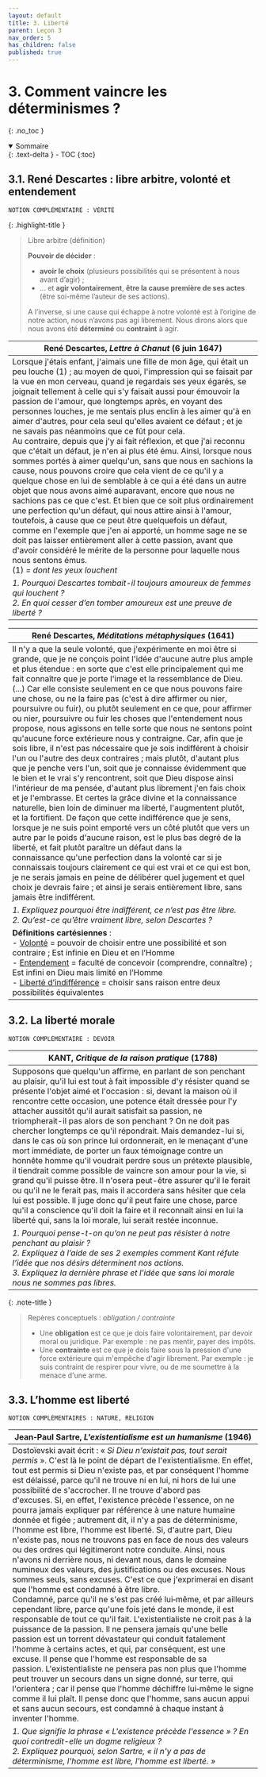 ```yaml
---
layout: default
title: 3. Liberté
parent: Leçon 3
nav_order: 5
has_children: false
published: true
---
```

# 3. Comment vaincre les déterminismes ?
{: .no_toc }

<details open markdown="block">
  <summary>
    Sommaire
  </summary>
  {: .text-delta }
- TOC
{:toc}
</details>

## 3.1. René Descartes : libre arbitre, volonté et entendement

```
NOTION COMPLÉMENTAIRE : VÉRITÉ
```

{: .highlight-title }
>Libre arbitre (définition)
>
>**Pouvoir de décider** : 
>- **avoir le choix** (plusieurs possibilités qui se présentent à nous avant d’agir) ; 
>- ... et **agir volontairement**, **être la cause première de ses actes** (être soi-même l’auteur de ses actions). 
>
>A l’inverse, si une cause qui échappe à notre volonté est à l’origine de notre action, nous n’avons pas agi librement. Nous dirons alors que nous avons été **déterminé** ou **contraint** à agir. 

| René Descartes, *Lettre à Chanut* (6 juin 1647)   |
| -------------------------------------- |
| Lorsque j'étais enfant, j'aimais une fille de mon âge, qui était un peu louche (1) ; au moyen de quoi, l'impression qui se faisait par la vue en mon cerveau, quand je regardais ses yeux égarés, se joignait tellement à celle qui s'y faisait aussi pour émouvoir la passion de l'amour, que longtemps après, en voyant des personnes louches, je me sentais plus enclin à les aimer qu'à en aimer d'autres, pour cela seul qu'elles avaient ce défaut ; et je ne savais pas néanmoins que ce fût pour cela. <br>Au contraire, depuis que j'y ai fait réflexion, et que j'ai reconnu que c'était un défaut, je n'en ai plus été ému. Ainsi, lorsque nous sommes portés à aimer quelqu'un, sans que nous en sachions la cause, nous pouvons croire que cela vient de ce qu'il y a quelque chose en lui de semblable à ce qui a été dans un autre objet que nous avons aimé auparavant, encore que nous ne sachions pas ce que c'est. Et bien que ce soit plus ordinairement une perfection qu'un défaut, qui nous attire ainsi à l'amour, toutefois, à cause que ce peut être quelquefois un défaut, comme en l'exemple que j'en ai apporté, un homme sage ne se doit pas laisser entièrement aller à cette passion, avant que d'avoir considéré le mérite de la personne pour laquelle nous nous sentons émus.<br>\(1) *= dont les yeux louchent* |
| *1. Pourquoi Descartes tombait-il toujours amoureux de femmes qui louchent ? <br />2. En quoi cesser d’en tomber amoureux est une preuve de liberté ?*  |

| René Descartes, *Méditations métaphysiques* (1641)     |
| ----------------------------------------------------------- |
| Il n'y a que la seule volonté, que j'expérimente en moi être si grande, que je ne conçois point l'idée d'aucune autre plus ample et plus étendue : en sorte que c'est elle principalement qui me fait connaître que je porte l'image et la ressemblance de Dieu. (...) Car elle consiste seulement en ce que nous pouvons faire une chose, ou ne la faire pas (c'est à dire affirmer ou nier, poursuivre ou fuir), ou plutôt seulement en ce que, pour affirmer ou nier, poursuivre ou fuir les choses que l'entendement nous propose, nous agissons en telle sorte que nous ne sentons point qu'aucune force extérieure nous y contraigne. Car, afin que je sois libre, il n'est pas nécessaire que je sois indifférent à choisir l'un ou l'autre des deux contraires ; mais plutôt, d'autant plus que je penche vers l'un, soit que je connaisse évidemment que le bien et le vrai s'y rencontrent, soit que Dieu dispose ainsi l'intérieur de ma pensée, d'autant plus librement j'en fais choix et je l'embrasse. Et certes la grâce divine et la connaissance naturelle, bien loin de diminuer ma liberté, l'augmentent plutôt, et la fortifient. De façon que cette indifférence que je sens, lorsque je ne suis point emporté vers un côté plutôt que vers un autre par le poids d'aucune raison, est le plus bas degré de la liberté, et fait plutôt paraître un défaut dans la<br>connaissance qu'une perfection dans la volonté car si je connaissais toujours clairement ce qui est vrai et ce qui est bon, je ne serais jamais en peine de délibérer quel jugement et quel choix je devrais faire ; et ainsi je serais entièrement libre, sans jamais être indifférent. |
| *1. Expliquez pourquoi être indifférent, ce n’est pas être libre.<br>2. Qu’est-ce qu’être vraiment libre, selon Descartes ?*   |
| **Définitions cartésiennes** :<br>- <u>Volonté</u> = pouvoir de choisir entre une possibilité et son contraire ; Est infinie en Dieu et en l’Homme<br>- <u>Entendement</u> = faculté de concevoir (comprendre, connaître) ; Est infini en Dieu mais limité en l’Homme<br>- <u>Liberté d’indifférence</u> = choisir sans raison entre deux possibilités équivalentes  |



## 3.2. La liberté morale

```
NOTION COMPLÉMENTAIRE : DEVOIR
```

| **KANT**, _Critique de la raison pratique_ (1788)  |
| --------------------------------------------------- |
| Supposons que quelqu'un affirme, en parlant de son penchant au plaisir, qu'il lui est tout à fait impossible d'y résister quand se présente l'objet aimé et l'occasion : si, devant la maison où il rencontre cette occasion, une potence était dressée pour l'y attacher aussitôt qu'il aurait satisfait sa passion, ne triompherait-il pas alors de son penchant ? On ne doit pas chercher longtemps ce qu'il répondrait. Mais demandez-lui si, dans le cas où son prince lui ordonnerait, en le menaçant d'une mort immédiate, de porter un faux témoignage contre un honnête homme qu'il voudrait perdre sous un prétexte plausible, il tiendrait comme possible de vaincre son amour pour la vie, si grand qu'il puisse être. Il n'osera peut-être assurer qu'il le ferait ou qu'il ne le ferait pas, mais il accordera sans hésiter que cela lui est possible. Il juge donc qu'il peut faire une chose, parce qu'il a conscience qu'il doit la faire et il reconnaît ainsi en lui la liberté qui, sans la loi morale, lui serait restée inconnue. |
| *1. Pourquoi pense-t-on qu’on ne peut pas résister à notre penchant au plaisir ?<br>2. Expliquez à l’aide de ses 2 exemples comment Kant réfute l’idée que nos désirs déterminent nos actions.<br>3. Expliquez la dernière phrase et l’idée que sans loi morale nous ne sommes pas libres.*  |

{: .note-title }
> Repères conceptuels : *obligation / contrainte*
> 
> - Une **obligation** est ce que je dois faire volontairement, par devoir moral ou juridique. Par exemple : ne pas mentir, payer des impôts. 
> - Une **contrainte** est ce que je dois faire sous la pression d'une force extérieure qui m'empêche d'agir librement. Par exemple : je suis contraint de respirer pour vivre, ou de me soumettre à la menace d'une arme. 


## 3.3. L’homme est liberté

```
NOTION COMPLÉMENTAIRES : NATURE, RELIGION
```

| Jean‑Paul Sartre, _L'existentialisme est un humanisme_ (1946)  |
| ---------------------------------------------------------------- |
| Dostoïevski avait écrit : « *Si Dieu n'existait pas, tout serait permis* ». C'est là le point de départ de l'existentialisme. En effet, tout est permis si Dieu n'existe pas, et par conséquent l'homme est délaissé, parce qu'il ne trouve ni en lui, ni hors de lui une possibilité de s'accrocher. Il ne trouve d'abord pas d'excuses. Si, en effet, l'existence précède l'essence, on ne pourra jamais expliquer par référence à une nature humaine donnée et figée ; autrement dit, il n'y a pas de déterminisme, l'homme est libre, l'homme est liberté. Si, d'autre part, Dieu n'existe pas, nous ne trouvons pas en face de nous des valeurs ou des ordres qui légitimeront notre conduite. Ainsi, nous n'avons ni derrière nous, ni devant nous, dans le domaine numineux des valeurs, des justifications ou des excuses. Nous sommes seuls, sans excuses. C'est ce que j'exprimerai en disant que l'homme est condamné à être libre.  <br>Condamné, parce qu'il ne s'est pas créé lui‑même, et par ailleurs cependant libre, parce qu'une fois jeté dans le monde, il est responsable de tout ce qu'il fait. L'existentialiste ne croit pas à la puissance de la passion. Il ne pensera jamais qu'une belle passion est un torrent dévastateur qui conduit fatalement l'homme à certains actes, et qui, par conséquent, est une excuse. Il pense que l'homme est responsable de sa passion. L'existentialiste ne pensera pas non plus que l'homme peut trouver un secours dans un signe donné, sur terre, qui l'orientera ; car il pense que l'homme déchiffre lui‑même le signe comme il lui plaît. Il pense donc que l'homme, sans aucun appui et sans aucun secours, est condamné à chaque instant à inventer l'homme. |
| *1. Que signifie la phrase « L'existence précède l'essence » ? En quoi contredit-elle un dogme religieux ?<br>2. Expliquez pourquoi, selon Sartre, « il n'y a pas de déterminisme, l'homme est libre, l'homme est liberté. »*  |





